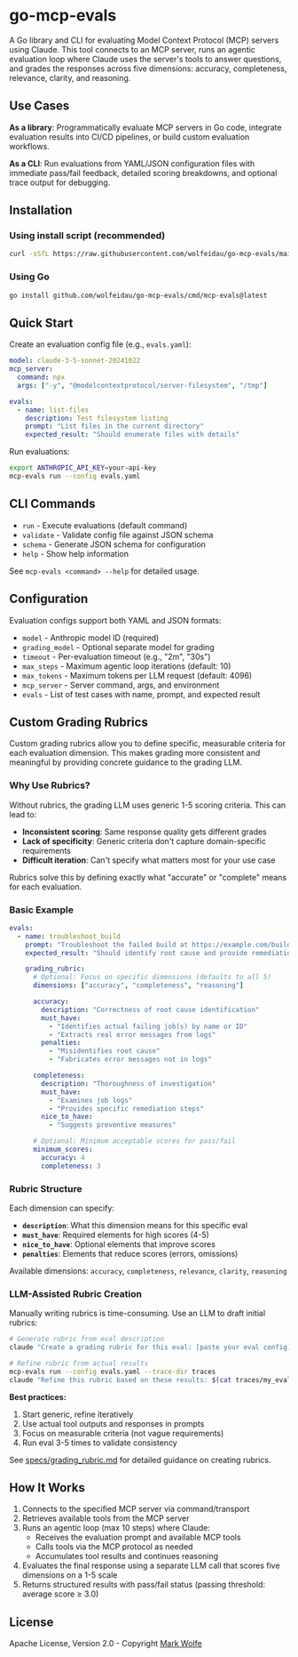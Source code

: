 # go-mcp-evals

A Go library and CLI for evaluating Model Context Protocol (MCP) servers using Claude. This tool connects to an MCP server, runs an agentic evaluation loop where Claude uses the server's tools to answer questions, and grades the responses across five dimensions: accuracy, completeness, relevance, clarity, and reasoning.

## Use Cases

**As a library**: Programmatically evaluate MCP servers in Go code, integrate evaluation results into CI/CD pipelines, or build custom evaluation workflows.

**As a CLI**: Run evaluations from YAML/JSON configuration files with immediate pass/fail feedback, detailed scoring breakdowns, and optional trace output for debugging.

## Installation

### Using install script (recommended)

```bash
curl -sSfL https://raw.githubusercontent.com/wolfeidau/go-mcp-evals/main/install.sh | sh
```

### Using Go

```bash
go install github.com/wolfeidau/go-mcp-evals/cmd/mcp-evals@latest
```

## Quick Start

Create an evaluation config file (e.g., `evals.yaml`):

```yaml
model: claude-3-5-sonnet-20241022
mcp_server:
  command: npx
  args: ["-y", "@modelcontextprotocol/server-filesystem", "/tmp"]

evals:
  - name: list-files
    description: Test filesystem listing
    prompt: "List files in the current directory"
    expected_result: "Should enumerate files with details"
```

Run evaluations:

```bash
export ANTHROPIC_API_KEY=your-api-key
mcp-evals run --config evals.yaml
```

## CLI Commands

- `run` - Execute evaluations (default command)
- `validate` - Validate config file against JSON schema
- `schema` - Generate JSON schema for configuration
- `help` - Show help information

See `mcp-evals <command> --help` for detailed usage.

## Configuration

Evaluation configs support both YAML and JSON formats:

- `model` - Anthropic model ID (required)
- `grading_model` - Optional separate model for grading
- `timeout` - Per-evaluation timeout (e.g., "2m", "30s")
- `max_steps` - Maximum agentic loop iterations (default: 10)
- `max_tokens` - Maximum tokens per LLM request (default: 4096)
- `mcp_server` - Server command, args, and environment
- `evals` - List of test cases with name, prompt, and expected result

## Custom Grading Rubrics

Custom grading rubrics allow you to define specific, measurable criteria for each evaluation dimension. This makes grading more consistent and meaningful by providing concrete guidance to the grading LLM.

### Why Use Rubrics?

Without rubrics, the grading LLM uses generic 1-5 scoring criteria. This can lead to:
- **Inconsistent scoring**: Same response quality gets different grades
- **Lack of specificity**: Generic criteria don't capture domain-specific requirements
- **Difficult iteration**: Can't specify what matters most for your use case

Rubrics solve this by defining exactly what "accurate" or "complete" means for each evaluation.

### Basic Example

```yaml
evals:
  - name: troubleshoot_build
    prompt: "Troubleshoot the failed build at https://example.com/builds/123"
    expected_result: "Should identify root cause and provide remediation"

    grading_rubric:
      # Optional: Focus on specific dimensions (defaults to all 5)
      dimensions: ["accuracy", "completeness", "reasoning"]

      accuracy:
        description: "Correctness of root cause identification"
        must_have:
          - "Identifies actual failing job(s) by name or ID"
          - "Extracts real error messages from logs"
        penalties:
          - "Misidentifies root cause"
          - "Fabricates error messages not in logs"

      completeness:
        description: "Thoroughness of investigation"
        must_have:
          - "Examines job logs"
          - "Provides specific remediation steps"
        nice_to_have:
          - "Suggests preventive measures"

      # Optional: Minimum acceptable scores for pass/fail
      minimum_scores:
        accuracy: 4
        completeness: 3
```

### Rubric Structure

Each dimension can specify:

- **`description`**: What this dimension means for this specific eval
- **`must_have`**: Required elements for high scores (4-5)
- **`nice_to_have`**: Optional elements that improve scores
- **`penalties`**: Elements that reduce scores (errors, omissions)

Available dimensions: `accuracy`, `completeness`, `relevance`, `clarity`, `reasoning`

### LLM-Assisted Rubric Creation

Manually writing rubrics is time-consuming. Use an LLM to draft initial rubrics:

```bash
# Generate rubric from eval description
claude "Create a grading rubric for this eval: [paste your eval config]"

# Refine rubric from actual results
mcp-evals run --config evals.yaml --trace-dir traces
claude "Refine this rubric based on these results: $(cat traces/my_eval.json | jq '.grade')"
```

**Best practices:**
1. Start generic, refine iteratively
2. Use actual tool outputs and responses in prompts
3. Focus on measurable criteria (not vague requirements)
4. Run eval 3-5 times to validate consistency

See [specs/grading_rubric.md](specs/grading_rubric.md) for detailed guidance on creating rubrics.

## How It Works

1. Connects to the specified MCP server via command/transport
2. Retrieves available tools from the MCP server
3. Runs an agentic loop (max 10 steps) where Claude:
   - Receives the evaluation prompt and available MCP tools
   - Calls tools via the MCP protocol as needed
   - Accumulates tool results and continues reasoning
4. Evaluates the final response using a separate LLM call that scores five dimensions on a 1-5 scale
5. Returns structured results with pass/fail status (passing threshold: average score ≥ 3.0)

## License

Apache License, Version 2.0 - Copyright [Mark Wolfe](https://www.wolfe.id.au)